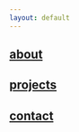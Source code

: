 ```yaml
---
layout: default
---
```


## [**about**](./about)

## [**projects**](./projects)

## [**contact**](./contact)